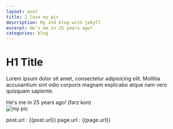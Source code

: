 ```yaml
---
layout: post
title: I love my pic
description: My 2nd blog with jekyll
excerpt: He's me in 25 years ago!
categories: blog
---
```


# H1 Title
Lorem ipsum dolor sit amet, consectetur adipisicing elit. Mollitia accusantium sint odio corporis magnam explicabo atque nam vero quisquam sapiente.

He's me in 25 years ago! (farz kon)  
![my pic][mypic]  

post.url : {{post.url}}
page.url : {{page.url}}

[mypic]: https://secure.gravatar.com/avatar/f2af3ff36c10d206b74f68aacf68e08d?s=420&d=https://a248.e.akamai.net/assets.github.com%2Fimages%2Fgravatars%2Fgravatar-user-420.png "Ali Mihandoost Website"